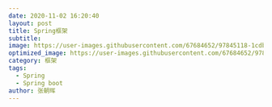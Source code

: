 ```yaml
---
date: 2020-11-02 16:20:40
layout: post
title: Spring框架
subtitle: 
image: https://user-images.githubusercontent.com/67684652/97845118-1cdb5b80-1d27-11eb-9f2b-fac5a5d80032.jpg
optimized_image: https://user-images.githubusercontent.com/67684652/97845118-1cdb5b80-1d27-11eb-9f2b-fac5a5d80032.jpg
category: 框架
tags:
  - Spring
  - Spring boot
author: 张朝晖
---
```





















